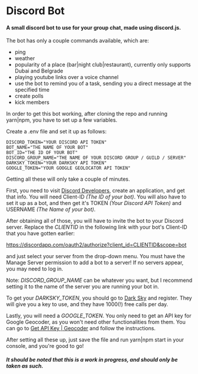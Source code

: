 # Discord Bot

#### A small discord bot to use for your group chat, made using discord.js.


The bot has only a couple commands available, which are:
- ping
- weather
- popularity of a place (bar|night club|restaurant), currently only supports Dubai and Belgrade
- playing youtube links over a voice channel
- use the bot to remind you of a task, sending you a direct message at the specified time
- create polls
- kick members


In order to get this bot working, after cloning the repo and running yarn|npm, you have to set up a few variables.

Create a .env file and set it up as follows:
```shell
DISCORD_TOKEN="YOUR DISCORD API TOKEN"
BOT_NAME="THE NAME OF YOUR BOT"
BOT_ID="THE ID OF YOUR BOT"
DISCORD_GROUP_NAME="THE NAME OF YOUR DISCORD GROUP / GUILD / SERVER"
DARKSKY_TOKEN="YOUR DARKSKY API TOKEN"
GOOGLE_TOKEN="YOUR GOOGLE GEOLOCATOR API TOKEN"
```
Getting all these will only take a couple of minutes.

First, you need to visit [Discord Developers](https://discordapp.com/developers/applications/), create an application, and get that info. You will need Client-ID *(The ID of your bot)*. You will also have to set it up as a bot, and then get it's TOKEN *(Your Discord API Token)* and USERNAME *(The Name of your bot)*.

After obtaining all of those, you will have to invite the bot to your Discord server. Replace the *CLIENTID* in the following link with your bot's Client-ID that you have gotten earlier:

  https://discordapp.com/oauth2/authorize?client_id=CLIENTID&scope=bot

and just select your server from the drop-down menu. You must have the Manage Server permission to add a bot to a server! If no servers appear, you may need to log in.

Note: *DISCORD_GROUP_NAME* can be whatever you want, but I recommend setting it to the name of the server you are running your bot in.

To get your *DARKSKY_TOKEN*, you should go to [Dark Sky](darksky.net/dev) and register. They will give you a key to use, and they have 1000(!) free calls per day.

Lastly, you will need a *GOOGLE_TOKEN*. You only need to get an API key for Google Geocoder, as you won't need other functionalities from them. You can go to [Get API Key | Geocoder](https://developers.google.com/maps/documentation/geocoding/get-api-key) and follow the instructions.


After setting all these up, just save the file and run yarn|npm start in your console, and you're good to go!


##### It should be noted that this is a work in progress, and should only be taken as such.
